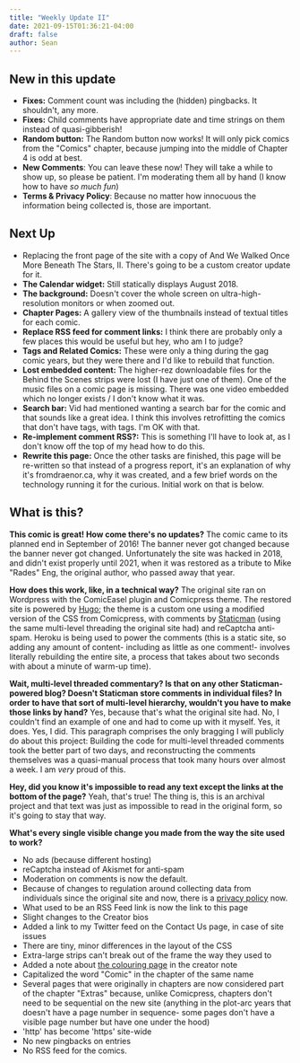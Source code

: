 ```yaml
---
title: "Weekly Update II"
date: 2021-09-15T01:36:21-04:00
draft: false
author: Sean
---
```


## New in this update 

- **Fixes:** Comment count was including the (hidden) pingbacks. It shouldn't, any more.
- **Fixes:** Child comments have appropriate date and time strings on them instead of quasi-gibberish!
- **Random button:** The Random button now works! It will only pick comics from the "Comics" chapter, because jumping into the middle of Chapter 4 is odd at best.
- **New Comments**: You can leave these now! They will take a while to show up, so please be patient. I'm moderating them all by hand (I know how to have *so much fun*)
- **Terms & Privacy Policy**: Because no matter how innocuous the information being collected is, those are important.

## Next Up

- Replacing the front page of the site with a copy of And We Walked Once More Beneath The Stars, II. There's going to be a custom creator update for it.
- **The Calendar widget:** Still statically displays August 2018. 
- **The background:** Doesn't cover the whole screen on ultra-high-resolution monitors or when zoomed out.
- **Chapter Pages:** A gallery view of the thumbnails instead of textual titles for each comic.
- **Replace RSS feed for comment links:** I think there are probably only a few places this would be useful but hey, who am I to judge?
- **Tags and Related Comics:** These were only a thing during the gag comic years, but they were there and I'd like to rebuild that function.
- **Lost embedded content:** The higher-rez downloadable files for the Behind the Scenes strips were lost (I have just one of them). One of the music files on a comic page is missing. There was one video embedded which no longer exists / I don't know what it was.
- **Search bar:** Vid had mentioned wanting a search bar for the comic and that sounds like a great idea. I think this involves retrofitting the comics that don't have tags, with tags. I'm OK with that.
- **Re-implement comment RSS?:** This is something I'll have to look at, as I don't know off the top of my head how to do this.
- **Rewrite this page:** Once the other tasks are finished, this page will be re-written so that instead of a progress report, it's an explanation of why it's fromdraenor.ca, why it was created, and a few brief words on the technology running it for the curious. Initial work on that is below.


## What is this?

**This comic is great! How come there's no updates?**
The comic came to its planned end in September of 2016! The banner never got changed because the banner never got changed. Unfortunately the site was hacked in 2018, and didn't exist properly until 2021, when it was restored as a tribute to Mike "Rades" Eng, the original author, who passed away that year. 

**How does this work, like, in a technical way?**
The original site ran on Wordpress with the ComicEasel plugin and Comicpress theme. The restored site is powered by [Hugo](https://gohugo.io); the theme is a custom one using a modified version of the CSS from Comicpress, with comments by [Staticman](https://staticman.net) (using the same multi-level threading the original site had) and reCaptcha anti-spam. Heroku is being used to power the comments (this is a static site, so adding any amount of content- including as little as one comment!- involves literally rebuilding the entire site, a process that takes about two seconds with about a minute of warm-up time).

**Wait, multi-level threaded commentary? Is that on any other Staticman-powered blog? Doesn't Staticman store comments in individual files? In order to have that sort of multi-level hierarchy, wouldn't you have to make those links by hand?**
Yes, because that's what the original site had. No, I couldn't find an example of one and had to come up with it myself. Yes, it does. Yes, I did. This paragraph comprises the only bragging I will publicly do about this project: Building the code for multi-level threaded comments took the better part of two days, and reconstructing the comments themselves was a quasi-manual process that took many hours over almost a week. I am *very* proud of this.

**Hey, did you know it's impossible to read any text except the links at the bottom of the page?**
Yeah, that's true! The thing is, this is an archival project and that text was just as impossible to read in the original form, so it's going to stay that way.

**What's every single visible change you made from the way the site used to work?** 
- No ads (because different hosting)
- reCaptcha instead of Akismet for anti-spam
- Moderation on comments is now the default.
- Because of changes to regulation around collecting data from individuals since the original site and now, there is a [privacy policy](/privacy) now.
- What used to be an RSS Feed link is now the link to this page
- Slight changes to the Creator bios
- Added a link to my Twitter feed on the Contact Us page, in case of site issues
- There are tiny, minor differences in the layout of the CSS
- Extra-large strips can't break out of the frame the way they used to
- Added a note about [the colouring page](/comic/colouring-page) in the creator note
- Capitalized the word "Comic" in the chapter of the same name
- Several pages that were originally in chapters are now considered part of the chapter "Extras" because, unlike Comicpress, chapters don't need to be sequential on the new site (anything in the plot-arc years that doesn't have a page number in sequence- some pages don't have a visible page number but have one under the hood)
- 'http' has become 'https' site-wide
- No new pingbacks on entries
- No RSS feed for the comics.
